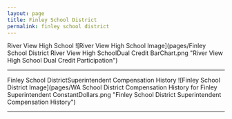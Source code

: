 ```yaml
---
layout: page
title: Finley School District
permalink: finley school district
---
```



River View High School
![River View High School Image](pages/Finley School District River View High SchoolDual Credit BarChart.png "River View High School Dual Credit Participation")

___

Finley School DistrictSuperintendent Compensation History
![Finley School District Image](pages/WA School District Compensation History for Finley Superintendent ConstantDollars.png "Finley School District Superintendent Compensation History")

___

